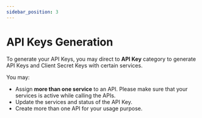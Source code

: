 ```yaml
---
sidebar_position: 3
---
```


# API Keys Generation
To generate your API Keys, you may direct to **API Key** category to generate API Keys and Client Secret Keys with certain services.

You may:
- Assign **more than one service** to an API. Please make sure that your services is active while calling the APIs.
- Update the services and status of the API Key.
- Create more than one API for your usage purpose.
